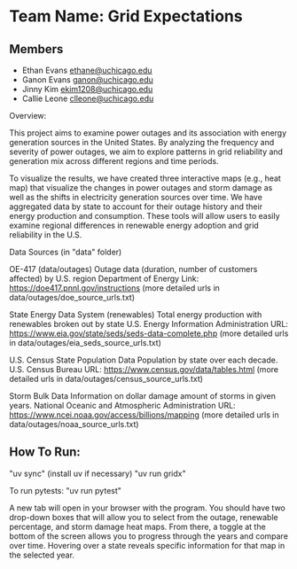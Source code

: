 # Team Name: Grid Expectations

## Members

- Ethan Evans ethane@uchicago.edu
- Ganon Evans ganon@uchicago.edu
- Jinny Kim ekim1208@uchicago.edu
- Callie Leone clleone@uchicago.edu

Overview:

This project aims to examine power outages and its association with energy generation
sources in the United States. By analyzing the frequency and severity of power outages,
we aim to explore patterns in grid reliability and generation mix across different
regions and time periods. 

To visualize the results, we have created three interactive maps (e.g., heat map)
that visualize the changes in power outages and storm damage as well as the 
shifts in electricity generation sources over time. We have aggregated data by 
state to account for their outage history and their energy production and consumption. 
These tools will allow users to easily examine regional differences in renewable energy 
adoption and grid reliability in the U.S.

Data Sources (in "data" folder)

OE-417 (data/outages)
Outage data (duration, number of customers affected) by U.S. region
Department of Energy
Link: https://doe417.pnnl.gov/instructions
      (more detailed urls in data/outages/doe_source_urls.txt)


State Energy Data System (renewables)
Total energy production with renewables broken out by state
U.S. Energy Information Administration
URL: 
    https://www.eia.gov/state/seds/seds-data-complete.php
    (more detailed urls in data/outages/eia_seds_source_urls.txt)


U.S. Census State Population Data
Population by state over each decade.
U.S. Census Bureau
URL: 
    https://www.census.gov/data/tables.html
    (more detailed urls in data/outages/census_source_urls.txt)


Storm Bulk Data
Information on dollar damage amount of storms in given years. 
National Oceanic and Atmospheric Administration
URL: 
    https://www.ncei.noaa.gov/access/billions/mapping
    (more detailed urls in data/outages/noaa_source_urls.txt)



## How To Run:

"uv sync" (install uv if necessary)
"uv run gridx"

To run pytests:
"uv run pytest"

A new tab will open in your browser with the program. You should have two drop-down boxes that will allow you to select from the outage, renewable percentage, and storm damage heat maps. From there, a toggle at the bottom of the screen allows you to progress through the years and compare over time. Hovering over a state reveals specific information for that map in the selected year.
